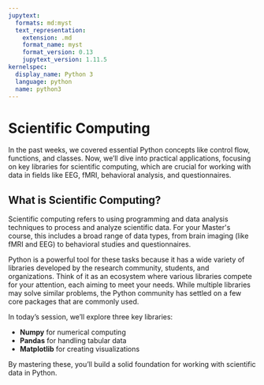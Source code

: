```yaml
---
jupytext:
  formats: md:myst
  text_representation:
    extension: .md
    format_name: myst
    format_version: 0.13
    jupytext_version: 1.11.5
kernelspec:
  display_name: Python 3
  language: python
  name: python3
---
```


# <i class="fa-brands fa-python"></i> Scientific Computing

In the past weeks, we covered essential Python concepts like control flow, functions, and classes. Now, we’ll dive into practical applications, focusing on key libraries for scientific computing, which are crucial for working with data in fields like EEG, fMRI, behavioral analysis, and questionnaires.

## What is Scientific Computing?

Scientific computing refers to using programming and data analysis techniques to process and analyze scientific data. For your Master's course, this includes a broad range of data types, from brain imaging (like fMRI and EEG) to behavioral studies and questionnaires.

Python is a powerful tool for these tasks because it has a wide variety of libraries developed by the research community, students, and organizations. Think of it as an ecosystem where various libraries compete for your attention, each aiming to meet your needs. While multiple libraries may solve similar problems, the Python community has settled on a few core packages that are commonly used.

In today’s session, we’ll explore three key libraries:

- **Numpy** for numerical computing
- **Pandas** for handling tabular data
- **Matplotlib** for creating visualizations

By mastering these, you’ll build a solid foundation for working with scientific data in Python.